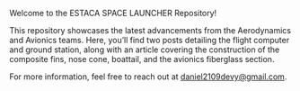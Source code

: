 Welcome to the ESTACA SPACE LAUNCHER Repository!

This repository showcases the latest advancements from the Aerodynamics and Avionics teams. Here, you’ll find two posts detailing the flight computer and ground station, along with an article covering the construction of the composite fins, nose cone, boattail, and the avionics fiberglass section.

For more information, feel free to reach out at daniel2109devy@gmail.com.
